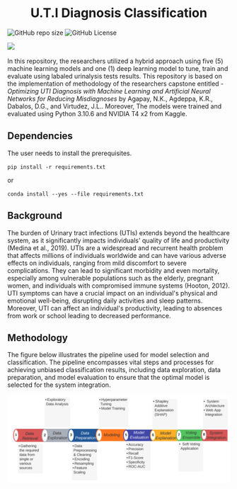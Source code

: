<h1 style='text-align: center;'>U.T.I Diagnosis Classification</h1>

<img alt="GitHub repo size" src="https://img.shields.io/github/repo-size/kr-agdeppa/UTI-Diagnosis-Classification?style=flat-square&color=%232ccce4">


<img alt="GitHub License" src="https://img.shields.io/github/license/kr-agdeppa/UTI-Diagnosis-Classification?style=flat-square&color=%232ccce4">


<a href="https://visitorbadge.io/status?path=https%3A%2F%2Fgithub.com%2Fkr-agdeppa%2FUTI-Diagnosis-Classification"><img src="https://api.visitorbadge.io/api/visitors?path=https%3A%2F%2Fgithub.com%2Fkr-agdeppa%2FUTI-Diagnosis-Classification&label=Visitors&countColor=%232ccce4&style=flat-square" /></a>

<p>In this repository, the researchers utilized a hybrid approach using five (5) machine learning models and one (1) deep learning model to tune, train and evaluate using labaled urinalysis tests results. This repository is based on the implementation of methodology of the researchers capstone entitled - <i>Optimizing UTI Diagnosis with Machine Learning and Artificial Neural Networks for Reducing Misdiagnoses</i> by Agapay, N.K., Agdeppa, K.R., Dabalos, D.G., and Virtudez, J.L.. Moreover, The models were trained and evaluated using Python 3.10.6 and NVIDIA T4 x2 from Kaggle.</p>

<h2>Dependencies</h2>

<p>The user needs to install the prerequisites.</p>

```
pip install -r requirements.txt
```

or

```
conda install --yes --file requirements.txt
```


<h2>Background</h2>

<p>The burden of Urinary tract infections (UTIs) extends beyond the healthcare system, as it significantly impacts individuals' quality of life and productivity (Medina et al., 2019). UTIs are a widespread and recurrent health problem that affects millions of individuals worldwide and can have various adverse effects on individuals, ranging from mild discomfort to severe complications. They can lead to significant morbidity and even mortality, especially among vulnerable populations such as the elderly, pregnant women, and individuals with compromised immune systems (Hooton, 2012). UTI symptoms can have a crucial impact on an individual's physical and emotional well-being, disrupting daily activities and sleep patterns. Moreover, UTI can affect an individual's productivity, leading to absences from work or school leading to decreased performance.</p>

<h2>Methodology</h2>

<p>The figure below illustrates the pipeline used for model selection and classification. The pipeline encompasses vital steps and processes for achieving unbiased classification results, including data exploration, data preparation, and model evaluation to ensure that the optimal model is selected for the system integration.</p>

<img src="assets/METHODOLOGY PIPELINE.png">

